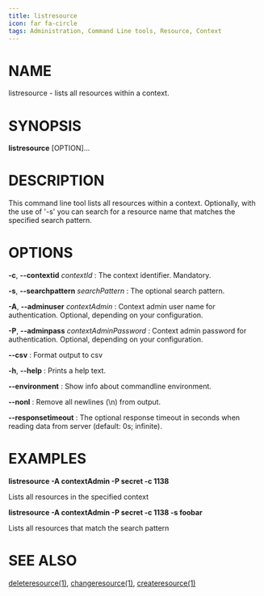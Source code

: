 ```yaml
---
title: listresource
icon: far fa-circle
tags: Administration, Command Line tools, Resource, Context
---
```


# NAME

listresource - lists all resources within a context.

# SYNOPSIS

**listresource** [OPTION]...

# DESCRIPTION

This command line tool lists all resources within a context. Optionally, with the use of '-s' you can search for a resource name that matches the specified search pattern.

# OPTIONS

**-c**, **--contextid** *contextId*
: The context identifier. Mandatory.

**-s**, **--searchpattern** *searchPattern*
: The optional search pattern.

**-A**, **--adminuser** *contextAdmin*
: Context admin user name for authentication. Optional, depending on your configuration.

**-P**, **--adminpass** *contextAdminPassword*
: Context admin password for authentication. Optional, depending on your configuration.

**--csv**
: Format output to csv

**-h**, **--help**
: Prints a help text.

**--environment**
: Show info about commandline environment.

**--nonl**
: Remove all newlines (\\n) from output.

**--responsetimeout**
: The optional response timeout in seconds when reading data from server (default: 0s; infinite).

# EXAMPLES

**listresource -A contextAdmin -P secret -c 1138**

Lists all resources in the specified context

**listresource -A contextAdmin -P secret -c 1138 -s foobar**

Lists all resources that match the search pattern

# SEE ALSO

[deleteresource(1)](deleteresource), [changeresource(1)](changeresource), [createresource(1)](createresource)
